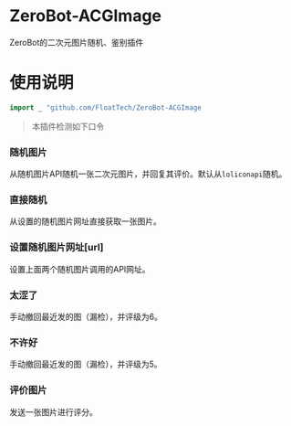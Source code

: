 # ZeroBot-ACGImage
ZeroBot的二次元图片随机、鉴别插件

# 使用说明

```go
import _ "github.com/FloatTech/ZeroBot-ACGImage
```
> 本插件检测如下口令
### 随机图片
从随机图片API随机一张二次元图片，并回复其评价。默认从`loliconapi`随机。

### 直接随机
从设置的随机图片网址直接获取一张图片。

### 设置随机图片网址[url]
设置上面两个随机图片调用的API网址。

### 太涩了
手动撤回最近发的图（漏检），并评级为6。

### 不许好
手动撤回最近发的图（漏检），并评级为5。

### 评价图片
发送一张图片进行评分。
